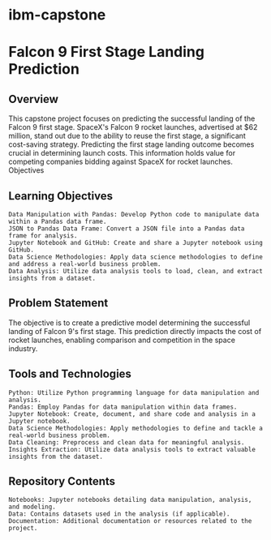 # ibm-capstone

# Falcon 9 First Stage Landing Prediction
## Overview

This capstone project focuses on predicting the successful landing of the Falcon 9 first stage. SpaceX's Falcon 9 rocket launches, advertised at $62 million, stand out due to the ability to reuse the first stage, a significant cost-saving strategy. Predicting the first stage landing outcome becomes crucial in determining launch costs. This information holds value for competing companies bidding against SpaceX for rocket launches.
Objectives
## Learning Objectives

    Data Manipulation with Pandas: Develop Python code to manipulate data within a Pandas data frame.
    JSON to Pandas Data Frame: Convert a JSON file into a Pandas data frame for analysis.
    Jupyter Notebook and GitHub: Create and share a Jupyter notebook using GitHub.
    Data Science Methodologies: Apply data science methodologies to define and address a real-world business problem.
    Data Analysis: Utilize data analysis tools to load, clean, and extract insights from a dataset.

## Problem Statement

The objective is to create a predictive model determining the successful landing of Falcon 9's first stage. This prediction directly impacts the cost of rocket launches, enabling comparison and competition in the space industry.
## Tools and Technologies

    Python: Utilize Python programming language for data manipulation and analysis.
    Pandas: Employ Pandas for data manipulation within data frames.
    Jupyter Notebook: Create, document, and share code and analysis in a Jupyter notebook.
    Data Science Methodologies: Apply methodologies to define and tackle a real-world business problem.
    Data Cleaning: Preprocess and clean data for meaningful analysis.
    Insights Extraction: Utilize data analysis tools to extract valuable insights from the dataset.

## Repository Contents

    Notebooks: Jupyter notebooks detailing data manipulation, analysis, and modeling.
    Data: Contains datasets used in the analysis (if applicable).
    Documentation: Additional documentation or resources related to the project.
